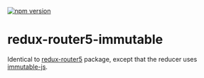 [![npm version](https://badge.fury.io/js/redux-router5-immutable.svg)](https://badge.fury.io/js/redux-router5-immutable)

# redux-router5-immutable

Identical to [redux-router5](https://github.com/router5/router5/tree/master/packages/redux-router5) package, except that the reducer uses [immutable-js](https://github.com/facebook/immutable-js).

